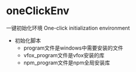 # oneClickEnv
一键初始化环境 One-click initialization environment

-   初始化脚本
    -   program文件是windows中需要安装的文件
    -   vfox_program文件是vfox安装的库
    -   npm_program文件是npm全局安装库
